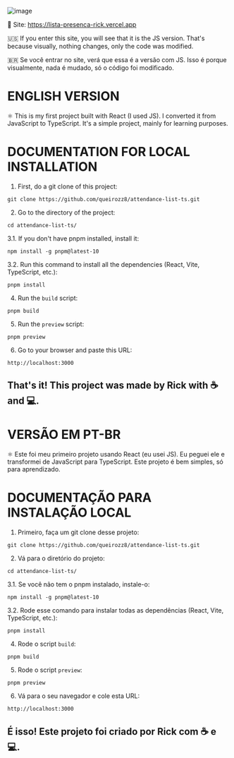 ![image](https://github.com/user-attachments/assets/3f5d9456-dbfb-43ae-bea2-6a59cf0840dc)

🔗 Site: https://lista-presenca-rick.vercel.app

🇺🇸 If you enter this site, you will see that it is the JS version. That's because visually, nothing changes, only the code was modified.

🇧🇷 Se você entrar no site, verá que essa é a versão com JS. Isso é porque visualmente, nada é mudado, só o código foi modificado.

<h1>ENGLISH VERSION</h1>
⚛ This is my first project built with React (I used JS). I converted it from JavaScript to TypeScript. It's a simple project, mainly for learning purposes.


<h1>DOCUMENTATION FOR LOCAL INSTALLATION</h1>

1. First, do a git clone of this project:
```
git clone https://github.com/queirozz8/attendance-list-ts.git
```
2. Go to the directory of the project:
```
cd attendance-list-ts/
```
3.1. If you don't have pnpm installed, install it:
```
npm install -g pnpm@latest-10
```
3.2. Run this command to install all the dependencies (React, Vite, TypeScript, etc.):
```
pnpm install
```
4. Run the `build` script:
```
pnpm build
```
5. Run the `preview` script:
```
pnpm preview
```
6. Go to your browser and paste this URL:
```
http://localhost:3000
```

<h2>That's it! This project was made by Rick with ☕ and 💻.</h2>



<h1>VERSÃO EM PT-BR</h1>
⚛ Este foi meu primeiro projeto usando React (eu usei JS). Eu peguei ele e transformei de JavaScript para TypeScript. Este projeto é bem simples, só para aprendizado.


<h1>DOCUMENTAÇÃO PARA INSTALAÇÃO LOCAL</h1>

1. Primeiro, faça um git clone desse projeto:
```
git clone https://github.com/queirozz8/attendance-list-ts.git
```
2. Vá para o diretório do projeto:
```
cd attendance-list-ts/
```
3.1. Se você não tem o pnpm instalado, instale-o:
```
npm install -g pnpm@latest-10
```
3.2. Rode esse comando para instalar todas as dependências (React, Vite, TypeScript, etc.):
```
pnpm install
```
4. Rode o script `build`:
```
pnpm build
```
5. Rode o script `preview`:
```
pnpm preview
```
6. Vá para o seu navegador e cole esta URL:
```
http://localhost:3000
```

<h2>É isso! Este projeto foi criado por Rick com ☕ e 💻.</h2>
